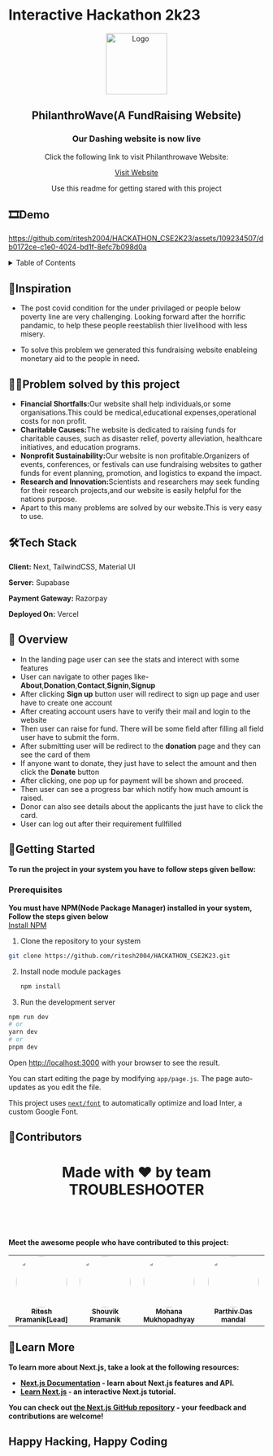 # Interactive Hackathon 2k23
<div align="center">
  <img src="https://github.com/ritesh2004/HACKATHON_CSE2K23/assets/109234507/526ac086-5597-4cdb-8bea-081a7ec34d95" alt="Logo" width="120" height="120"/>
  <h2>PhilanthroWave(A FundRaising Website)</h2>
  <h3>Our Dashing website is now live</h3>
  <p>Click the following link to visit Philanthrowave Website:</p>
    <a href="https://hackathon-cse-2-k23-git-main-ritesh2004.vercel.app/">Visit Website</a>
  <p align="center">
    Use this readme for getting stared with this project
  </p>
</div>







## 🎞️Demo

https://github.com/ritesh2004/HACKATHON_CSE2K23/assets/109234507/db0172ce-c1e0-4024-bd1f-8efc7b098d0a
<details>
  <summary>Table of Contents</summary>
  <ol>
    <li>
      <a href="#about-the-project">About The Project</a>
    </li>
    <li>
      <a href="#inspiration">Inspiration</a>
      <li><a href="#tech-stack">Tech Stack</a></li>
      <ul>
        <li><a href="#prerequisites">Prerequisites</a></li>
        <li><a href="#installation">Installation</a></li>
      </ul>
    </li>
    <li><a href="#roadmap">Roadmap</a></li>
    <li><a href="#overview">Overview</a></li>
    <li><a href="#problem-solving">Problem Solving</a></li>
    <li><a href="#contact">Contact</a></li>
    <li><a href="#learn-more">Learn More</a></li>
  </ol>
</details>

## 🚀Inspiration



- The post covid condition for the under privilaged or people below poverty line are very challenging. Looking forward after the horrific pandamic, to help these people reestablish thier livelihood with less misery.

- To solve this problem we generated this fundraising website enableing monetary aid to the people in need.



## 👨‍💻Problem solved by this project
- <b>Financial Shortfalls:</b>Our website shall help individuals,or some organisations.This could be medical,educational expenses,operational costs for non profit.
- <b>Charitable Causes:</b>The website is dedicated to raising funds for charitable causes, such as disaster relief, poverty alleviation, healthcare initiatives, and education programs.
- <b>Nonprofit Sustainability:</b>Our website is non profitable.Organizers of events, conferences, or festivals can use fundraising websites to gather funds for event planning, promotion, and logistics to expand the impact.
- <b>Research and Innovation:</b>Scientists and researchers may seek funding for their research projects,and our website is easily helpful for the nations purpose.
- Apart to this many problems are solved by our website.This is very easy to use.

## 🛠️Tech Stack

**Client:** Next, TailwindCSS, Material UI

**Server:** Supabase

**Payment Gateway:** Razorpay

**Deployed On:** Vercel


## 🙌 Overview

- In the landing page user can see the stats and interect with some features
- User can navigate to other pages like- **About**,**Donation**,**Contact**,**Signin**,**Signup**
- After clicking **Sign up** button user will redirect to sign up page and user have to create one account
- After creating account users have to verify their mail and login to the website
- Then user can raise for fund. There will be some field after filling all field user have to submit the form.
- After submitting user will be redirect to the **donation** page and they can see the card of them
- If anyone want to donate, they just have to select the amount and then click the **Donate** button
- After clicking, one pop up for payment will be shown and proceed.
- Then user can see a progress bar which notify how much amount is raised.
- Donor can also see details about the applicants the just have to click the card.
- User can log out after their requirement fullfilled


## 🧭Getting Started
<b>To run the project in your system you have to follow steps given bellow:</b>
<br/>
### Prerequisites
<b>You must have NPM(Node Package Manager) installed in your system, Follow the steps given below</b>
<br/>
[Install NPM](https://phoenixnap.com/kb/install-node-js-npm-on-windows)
<br/>
1. Clone the repository to your system
  ```sh
  git clone https://github.com/ritesh2004/HACKATHON_CSE2K23.git
  ```
2. Install node module packages
   ```sh
   npm install
   ```
3. Run the development server
  ```sh
  npm run dev
  # or
  yarn dev
  # or
  pnpm dev
  ```
Open [http://localhost:3000](http://localhost:3000) with your browser to see the result.

You can start editing the page by modifying `app/page.js`. The page auto-updates as you edit the file.

This project uses [`next/font`](https://nextjs.org/docs/basic-features/font-optimization) to automatically optimize and load Inter, a custom Google Font.
## 🌊Contributors
<div>
<h1 align="center">
 <b>Made with ❤️ by team TROUBLESHOOTER
<h1>
</div>
Meet the awesome people who have contributed to this project:

<table>
  <tr>
    <td align="center">
      <a href="https://github.com/ritesh2004">
        <img src="https://github.com/ritesh2004.png" width="100px;" alt=""style="border-radius:50%"/>
        <br />
        <sub><b>Ritesh Pramanik[Lead]</b></sub>
      </a>
    </td>
    <td align="center">
      <a href="https://github.com/Shouvik2">
        <img src="https://github.com/Shouvik2.png" width="100px;" alt=""style="border-radius:50%"/>
        <br />
        <sub><b>Shouvik Pramanik</b></sub>
      </a>
    </td>
    <td align="center">
      <a href="https://github.com/moh-15">
        <img src="https://github.com/moh-15.png" width="100px;" alt=""style="border-radius:50%"/>
        <br />
        <sub><b>Mohana Mukhopadhyay</b></sub>
      </a>
    </td>
    <td align="center">
      <a href="https://github.com/parthiv2406">
        <img src="https://github.com/parthiv2406.png" width="100px;" alt=""style="border-radius:50%"/>
        <br />
        <sub><b>Parthiv Das mandal</b></sub>
      </a>
    </td>
  </tr>
</table>

## 🔰Learn More

To learn more about Next.js, take a look at the following resources:

- [Next.js Documentation](https://nextjs.org/docs) - learn about Next.js features and API.
- [Learn Next.js](https://nextjs.org/learn) - an interactive Next.js tutorial.

You can check out [the Next.js GitHub repository](https://github.com/vercel/next.js/) - your feedback and contributions are welcome!


## Happy Hacking, Happy Coding
